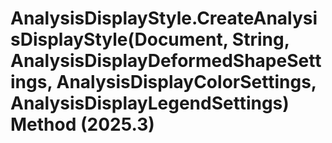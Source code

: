 # AnalysisDisplayStyle.CreateAnalysisDisplayStyle(Document, String, AnalysisDisplayDeformedShapeSettings, AnalysisDisplayColorSettings, AnalysisDisplayLegendSettings) Method (2025.3)

﻿